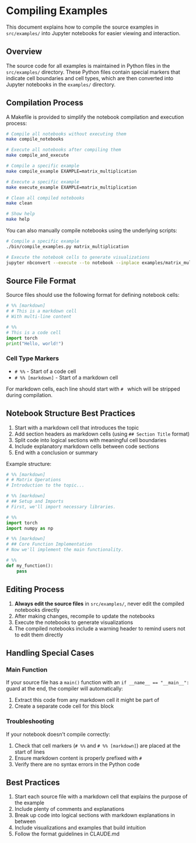 # Compiling Examples

This document explains how to compile the source examples in `src/examples/` into Jupyter notebooks for easier viewing and interaction.

## Overview

The source code for all examples is maintained in Python files in the `src/examples/` directory. These Python files contain special markers that indicate cell boundaries and cell types, which are then converted into Jupyter notebooks in the `examples/` directory.

## Compilation Process

A Makefile is provided to simplify the notebook compilation and execution process:

```bash
# Compile all notebooks without executing them
make compile_notebooks

# Execute all notebooks after compiling them
make compile_and_execute

# Compile a specific example
make compile_example EXAMPLE=matrix_multiplication

# Execute a specific example
make execute_example EXAMPLE=matrix_multiplication

# Clean all compiled notebooks
make clean

# Show help
make help
```

You can also manually compile notebooks using the underlying scripts:

```bash
# Compile a specific example
./bin/compile_examples.py matrix_multiplication

# Execute the notebook cells to generate visualizations
jupyter nbconvert --execute --to notebook --inplace examples/matrix_multiplication.ipynb
```

## Source File Format

Source files should use the following format for defining notebook cells:

```python
# %% [markdown]
# # This is a markdown cell
# With multi-line content

# %%
# This is a code cell
import torch
print("Hello, world!")
```

### Cell Type Markers

- `# %%` - Start of a code cell
- `# %% [markdown]` - Start of a markdown cell

For markdown cells, each line should start with `# ` which will be stripped during compilation.

## Notebook Structure Best Practices

1. Start with a markdown cell that introduces the topic
2. Add section headers as markdown cells (using `## Section Title` format)
3. Split code into logical sections with meaningful cell boundaries
4. Include explanatory markdown cells between code sections
5. End with a conclusion or summary

Example structure:
```python
# %% [markdown]
# # Matrix Operations
# Introduction to the topic...

# %% [markdown]
# ## Setup and Imports
# First, we'll import necessary libraries.

# %%
import torch
import numpy as np

# %% [markdown]
# ## Core Function Implementation
# Now we'll implement the main functionality.

# %%
def my_function():
    pass
```

## Editing Process

1. **Always edit the source files** in `src/examples/`, never edit the compiled notebooks directly
2. After making changes, recompile to update the notebooks
3. Execute the notebooks to generate visualizations
4. The compiled notebooks include a warning header to remind users not to edit them directly

## Handling Special Cases

### Main Function 

If your source file has a `main()` function with an `if __name__ == "__main__":` guard at the end, the compiler will automatically:
1. Extract this code from any markdown cell it might be part of
2. Create a separate code cell for this block

### Troubleshooting

If your notebook doesn't compile correctly:
1. Check that cell markers (`# %%` and `# %% [markdown]`) are placed at the start of lines
2. Ensure markdown content is properly prefixed with `# `
3. Verify there are no syntax errors in the Python code

## Best Practices

1. Start each source file with a markdown cell that explains the purpose of the example
2. Include plenty of comments and explanations
3. Break up code into logical sections with markdown explanations in between
4. Include visualizations and examples that build intuition
5. Follow the format guidelines in CLAUDE.md
